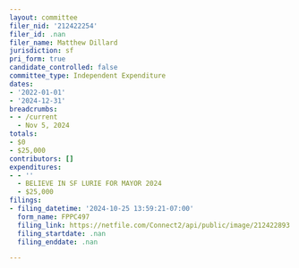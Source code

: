 ```yaml
---
layout: committee
filer_nid: '212422254'
filer_id: .nan
filer_name: Matthew Dillard
jurisdiction: sf
pri_form: true
candidate_controlled: false
committee_type: Independent Expenditure
dates:
- '2022-01-01'
- '2024-12-31'
breadcrumbs:
- - /current
  - Nov 5, 2024
totals:
- $0
- $25,000
contributors: []
expenditures:
- - ''
  - BELIEVE IN SF LURIE FOR MAYOR 2024
  - $25,000
filings:
- filing_datetime: '2024-10-25 13:59:21-07:00'
  form_name: FPPC497
  filing_link: https://netfile.com/Connect2/api/public/image/212422893
  filing_startdate: .nan
  filing_enddate: .nan

---
```

